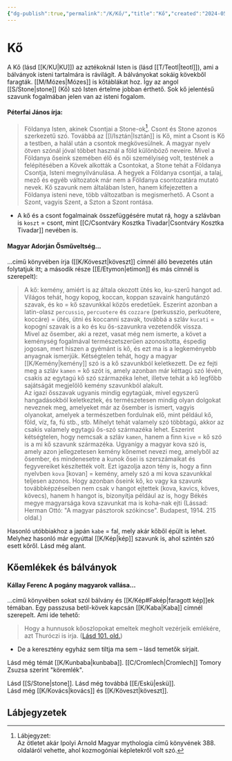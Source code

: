 ```yaml
---
{"dg-publish":true,"permalink":"/K/Kő/","title":"Kő","created":"2024-05-08T13:48","updated":"2024-10-25T22:25"}
---
```



# Kő

A Kő (lásd [[K/KU\|KU]]) az aztékoknál Isten is (lásd [[T/Teotl\|teotl]]), ami a bálványok isteni tartalmára is rávilágít. A bálványokat sokáig kövekből faragták. [[M/Mózes\|Mózes]] is kőtáblákat hoz. Így az angol [[S/Stone\|stone]] (Kő) szó Isten értelme jobban érthető. Sok kő jelentésű szavunk fogalmában jelen van az isteni fogalom.  

#### Péterfai János írja:

> Földanya Isten, akinek Csontjai a Stone-ok[^1]. Csont és Stone azonos szerkezetű szó. Továbbá az [[I/Isztán\|Isztán]] is Kő, mint a Csont is Kő a testben, a halál után a csontok megkövesülnek. A magyar nyelv ötven szónál jóval többet használ a föld különböző neveire. Mivel a Földanya őseink szemében élő és női személyiség volt, testének a felépítésében a Kövek alkották a Csontokat, a Stone tehát a Földanya Csontja, Isteni megnyilvánulása. A hegyek a Földanya csontjai, a talaj, mező és egyéb változatok már nem a Földanya csontozatára mutató nevek. Kő szavunk nem általában Isten, hanem kifejezetten a Földanya isteni neve, több változatban is megismerhető. A Csont a Szont, vagyis Szent, a Szton a Szont rontása.  
- A kő és a csont fogalmainak összefüggésére mutat rá, hogy a szlávban is `koszt` = csont, mint [[C/Csontváry Kosztka Tivadar\|Csontváry Kosztka Tivadar]] nevében is.

#### Magyar Adorján Ősműveltség...  

...című könyvében írja ([[K/Köveszt\|köveszt]] címnél álló bevezetés után folytatjuk itt; a második része [[E/Etymon\|etimon]] és más címnél is szerepelt):  
> A kő: kemény, amiért is az általa okozott ütés ko, ku-szerű hangot ad. Világos tehát, hogy kopog, koccan, koppan szavaink hangutánzó szavak, és ko = kő szavunkkal közös eredetűek. Eszerint azonban a latin-olasz `percussio`, `percuotere` és `cozzare` (perkusszio, perkuótere, koccáre) = ütés, ütni és koccanni szavak, továbbá a szláv `kucati` = kopogní szavak is a ko és ku ős-szavunkra vezetendők vissza.  
> Mivel az ősember, aki a rezet, vasat még nem ismerte, a követ a keménység fogalmával természetszerűen azonosította, éspedig jogosan, mert hiszen a gyémánt is kő, és ezt ma is a legkeményebb anyagnak ismerjük. Kétségtelen tehát, hogy a magyar [[K/Kemény\|kemény]] szó is a kő szavunkból keletkezett. De ez fejti meg a szláv `kamen` = kő szót is, amely azonban már kéttagú szó lévén, csakis az egytagú kő szó származéka lehet, illetve tehát a kő legfőbb sajátságát megjelölő kemény szavunkból alakult.  
> Az igazi ősszavak ugyanis mindig egytagúak, mivel egyszerű hangadásokból keletkeztek, és természetesen mindig olyan dolgokat neveznek meg, amelyeket már az ősember is ismert, vagyis olyanokat, amelyek a természetben fordulnak elő, mint például kő, főld, víz, fa, fú stb., stb. Mihelyt tehát valamely szó többtagú, akkor az csakis valamely egytagú ős-szó származéka lehet. Eszerint kétségtelen, hogy nemcsak a szláv `kamen`, hanem a finn `kive` = kő szó is a mi kő szavunk származéka. Ugyanígy a magyar kova szó is, amely azon jellegzetesen kemény kőnemet nevezi meg, amelyből az ősember, és mindenesetre a kunok ősei is szerszámaikat és fegyvereiket készítették volt. Ezt igazolja azon tény is, hogy a finn nyelvben `kova` \[kovan\] = kemény, amely szó a mi kova szavunkkal teljesen azonos. Hogy azonban őseink kő, ko vagy ka szavunk továbbképzéseiben nem csak v hangot ejtettek (kova, kavics, köves, kövecs), hanem h hangot is, bizonyítja például az is, hogy Békés megye magyarsága kova szavunkat ma is koha-nak ejti (Lássad: Herman Ottó: "A magyar pásztorok szókincse". Budapest, 1914. 215 oldal.)  

Hasonló utóbbiakhoz a japán `kabe` = fal, mely akár kőből épült is lehet.  
Melyhez hasonló már egyúttal [[K/Kép\|kép]] szavunk is, ahol szintén szó esett kőről. Lásd még alant.  

## Kőemlékek és bálványok

#### Kállay Ferenc A pogány magyarok vallása...

...című könyvében sokat szól bálvány és [[K/Kép#Fakép\|faragott kép]]ek témában. Egy passzusa betil-kövek kapcsán [[K/Kaba\|Kaba]] címnél szerepelt. Ami ide tehető:  
> Hogy a hunnusok kőoszlopokat emeltek megholt vezérjeik emlékére, azt Thuróczi is irja. ([Lásd 101. old.](zotero://open-pdf/library/items/DFI47XPY?page=101&annotation=8IRCHUF2))  
- De a keresztény egyház sem tiltja ma sem – lásd temetők sírjait.

Lásd még témát [[K/Kunbaba\|kunbaba]]. [[C/Cromlech\|Cromlech]] Tomory Zsuzsa szerint "köremlék".  

Lásd [[S/Stone\|stone]]. Lásd még továbbá [[E/Eskü\|eskü]].   
Lásd még [[K/Kovács\|kovács]] és [[K/Köveszt\|köveszt]].  
  



## Lábjegyzetek

[^1]: Lábjegyzet:  
Az ötletet akár Ipolyi Arnold Magyar mythologia című könyvének 388. oldaláról vehette, ahol kozmogóniai képletekről volt szó.  
